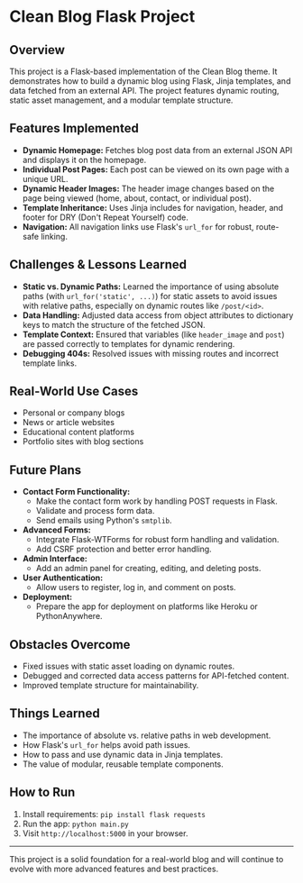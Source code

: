 # Clean Blog Flask Project

## Overview
This project is a Flask-based implementation of the Clean Blog theme. It demonstrates how to build a dynamic blog using Flask, Jinja templates, and data fetched from an external API. The project features dynamic routing, static asset management, and a modular template structure.

## Features Implemented
- **Dynamic Homepage:** Fetches blog post data from an external JSON API and displays it on the homepage.
- **Individual Post Pages:** Each post can be viewed on its own page with a unique URL.
- **Dynamic Header Images:** The header image changes based on the page being viewed (home, about, contact, or individual post).
- **Template Inheritance:** Uses Jinja includes for navigation, header, and footer for DRY (Don't Repeat Yourself) code.
- **Navigation:** All navigation links use Flask's `url_for` for robust, route-safe linking.

## Challenges & Lessons Learned
- **Static vs. Dynamic Paths:** Learned the importance of using absolute paths (with `url_for('static', ...)`) for static assets to avoid issues with relative paths, especially on dynamic routes like `/post/<id>`.
- **Data Handling:** Adjusted data access from object attributes to dictionary keys to match the structure of the fetched JSON.
- **Template Context:** Ensured that variables (like `header_image` and `post`) are passed correctly to templates for dynamic rendering.
- **Debugging 404s:** Resolved issues with missing routes and incorrect template links.

## Real-World Use Cases
- Personal or company blogs
- News or article websites
- Educational content platforms
- Portfolio sites with blog sections

## Future Plans
- **Contact Form Functionality:**
  - Make the contact form work by handling POST requests in Flask.
  - Validate and process form data.
  - Send emails using Python's `smtplib`.
- **Advanced Forms:**
  - Integrate Flask-WTForms for robust form handling and validation.
  - Add CSRF protection and better error handling.
- **Admin Interface:**
  - Add an admin panel for creating, editing, and deleting posts.
- **User Authentication:**
  - Allow users to register, log in, and comment on posts.
- **Deployment:**
  - Prepare the app for deployment on platforms like Heroku or PythonAnywhere.

## Obstacles Overcome
- Fixed issues with static asset loading on dynamic routes.
- Debugged and corrected data access patterns for API-fetched content.
- Improved template structure for maintainability.

## Things Learned
- The importance of absolute vs. relative paths in web development.
- How Flask's `url_for` helps avoid path issues.
- How to pass and use dynamic data in Jinja templates.
- The value of modular, reusable template components.

## How to Run
1. Install requirements: `pip install flask requests`
2. Run the app: `python main.py`
3. Visit `http://localhost:5000` in your browser.

---

This project is a solid foundation for a real-world blog and will continue to evolve with more advanced features and best practices.
